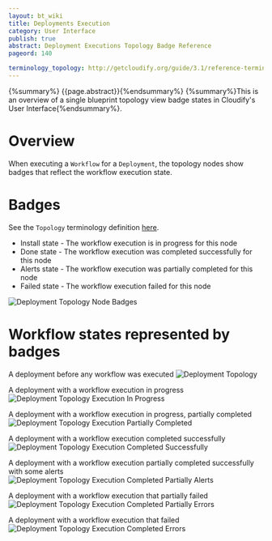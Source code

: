 ```yaml
---
layout: bt_wiki
title: Deployments Execution
category: User Interface
publish: true
abstract: Deployment Executions Topology Badge Reference
pageord: 140

terminology_topology: http://getcloudify.org/guide/3.1/reference-terminology.html#sts=Topology
---
```

{%summary%} {{page.abstract}}{%endsummary%}
{%summary%}This is an overview of a single blueprint topology view badge states in Cloudify's User Interface{%endsummary%}.

# Overview
When executing a `Workflow` for a `Deployment`, the topology nodes show badges that reflect the workflow execution state.

# Badges
See the `Topology` terminology definition [here]({{page.terminology_topology}}).<br/>

* Install state - The workflow execution is in progress for this node
* Done state - The workflow execution was completed successfully for this node
* Alerts state - The workflow execution was partially completed for this node
* Failed state - The workflow execution failed for this node

![Deployment Topology Node Badges](/guide/images/ui/ui-deployment-topology-badges.png)

# Workflow states represented by badges
A deployment before any workflow was executed
![Deployment Topology](/guide/images/ui/ui-deployment-topology-1.png)

A deployment with a workflow execution in progress
![Deployment Topology Execution In Progress](/guide/images/ui/ui-deployment-topology-2.png)

A deployment with a workflow execution in progress, partially completed
![Deployment Topology Execution Partially Completed](/guide/images/ui/ui-deployment-topology-3.png)

A deployment with a workflow execution completed successfully
![Deployment Topology Execution Completed Successfully](/guide/images/ui/ui-deployment-topology-4.png)

A deployment with a workflow execution partially completed successfully with some alerts
![Deployment Topology Execution Completed Partially Alerts](/guide/images/ui/ui-deployment-topology-5.png)

A deployment with a workflow execution that partially failed
![Deployment Topology Execution Completed Partially Errors](/guide/images/ui/ui-deployment-topology-6.png)

A deployment with a workflow execution that failed
![Deployment Topology Execution Completed Errors](/guide/images/ui/ui-deployment-topology-7.png)


